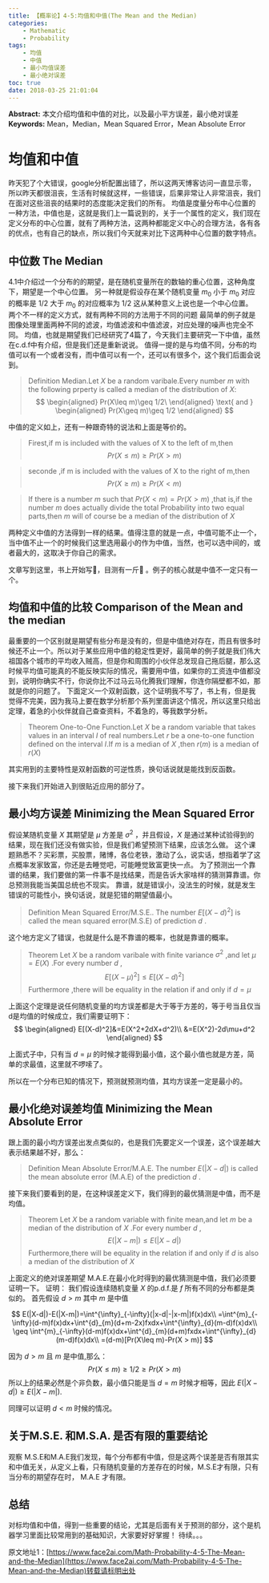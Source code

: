 ```yaml
---
title: 【概率论】4-5:均值和中值(The Mean and the Median)
categories:
    - Mathematic
    - Probability
tags:
    - 均值
    - 中值
    - 最小均值误差
    - 最小绝对误差
toc: true
date: 2018-03-25 21:01:04
---
```


**Abstract:** 本文介绍均值和中值的对比，以及最小平方误差，最小绝对误差
**Keywords:** Mean，Median，Mean Squared Error，Mean Absolute Error

<!--more-->
# 均值和中值
昨天犯了个大错误，google分析配置出错了，所以这两天博客访问一直显示零，所以昨天都很沮丧，生活有时候就这样，一些错误，后果非常让人非常沮丧，我们在面对这些沮丧的结果时的态度能决定我们的所有。
均值是度量分布中心位置的一种方法，中值也是，这就是我们上一篇说到的，关于一个属性的定义，我们现在定义分布的中心位置，就有了两种方法，这两种都能定义中心的合理方法，各有各的优点，也有自己的缺点，所以我们今天就来对比下这两种中心位置的数字特点。
## 中位数 The Median
4.1中介绍过一个分布的的期望，是在随机变量所在的数轴的重心位置，这种角度下，期望是一个中心位置。
另一种就是假设存在某个随机变量 $m_0$ 小于 $m_0$ 对应的概率是 $1/2$ 大于 $m_0$ 的对应概率为 $1/2$ 这从某种意义上说也是一个中心位置。
两个不一样的定义方式，就有两种不同的方法用于不同的问题
最简单的例子就是图像处理里面两种不同的滤波，均值滤波和中值滤波，对应处理的噪声也完全不同。
均值，也就是期望我们已经研究了4篇了，今天我们主要研究一下中值，虽然在c.d.f中有介绍，但是我们还是重新说说。
值得一提的是与均值不同，分布的均值可以有一个或者没有，而中值可以有一个，还可以有很多个，这个我们后面会说到。

>Definition Median.Let $X$ be a random varibale.Every number $m$ with the following prperty is called a median of the distribution of $X$:
$$
\begin{aligned}
Pr(X\leq m)\geq 1/2\
\end{aligned}
\text{ and  }
\begin{aligned}
Pr(X\geq m)\geq 1/2
\end{aligned}
$$

中值的定义如上，还有一种跟奇特的说法和上面是等价的。

> Firest,if m is included with the values of X to the left of m,then
$$
Pr(X\leq m)\geq Pr(X>m)
$$

>seconde ,if m is included with the values of X to the right of m,then
$$
Pr(X\geq m)\geq Pr(X<m)
$$

>If there is a number $m$ such that $Pr(X <  m)=Pr(X > m)$ ,that is,if the number $m$ does actually divide the total Probability into two equal parts,then $m$ will of course be a median of the distribution of $X$

两种定义中值的方法得到一样的结果。值得注意的就是一点，中值可能不止一个，当中值不止一个的时候我们这里选用最小的作为中值，当然，也可以选中间的，或者最大的，这取决于你自己的需求。

文章写到这里，书上开始写🌰，目测有一斤🌰 。例子的核心就是中值不一定只有一个。
## 均值和中值的比较 Comparison of the Mean and the median
最重要的一个区别就是期望有些分布是没有的，但是中值绝对存在，而且有很多时候还不止一个。所以对于某些应用中值的稳定性更好，最简单的例子就是我们伟大祖国各个城市的平均收入贼高，但是你和周围的小伙伴总发现自己拖后腿，那么这时候平均值可能真的不能反映实际的情况，需要用中值，如果你的工资连中值都没到，说明你确实不行，你说你比不过马云马化腾我们理解，你连你隔壁都不如，那就是你的问题了。
下面定义一个双射函数，这个证明我不写了，书上有，但是我觉得不完美，因为我马上要在数学分析那个系列里面讲这个情况，所以这里只给出定理，着急的小伙伴就自己查查资料，不着急的，等我数学分析。

>Theorem One-to-One Function.Let $X$ be a random variable that takes values in an interval $I$ of real numbers.Let $r$ be a one-to-one function defined on the interval $I$.If $m$ is a median of $X$ ,then $r(m)$ is a median of $r(X)$

其实用到的主要特性是双射函数的可逆性质，换句话说就是能找到反函数。

接下来我们开始进入到很贴近应用的部分了。
## 最小均方误差 Minimizing the Mean Squared Error
假设某随机变量 $X$ 其期望是 $\mu$ 方差是 $\sigma^2$ ，并且假设，$X$ 是通过某种试验得到的结果，现在我们还没有做实验，但是我们希望预测下结果，应该怎么做。
这个课题熟悉不？买彩票，买股票，赌博，各位老铁，激动了么，说实话，想指着学了这点概率发家致富，你还是去睡觉吧，可能睡觉致富更快一点。
为了预测出一个靠谱的结果，我们要做的第一件事不是找结果，而是告诉大家啥样的猜测算靠谱。你总预测我能当美国总统也不现实。
靠谱，就是错误小，没法生的时候，就是发生错误的可能性小，换句话说，就是犯错的期望值最小。

>Definition Mean Squared Error/M.S.E.. The number $E[(X-d)^2]$ is called the mean squared error(M.S.E) of prediction $d$ .

这个地方定义了错误，也就是什么是不靠谱的概率，也就是靠谱的概率。

>Theorem Let $X$ be a random varibale with finite variance $\sigma^2$ ,and let $\mu=E(X)$ .For every number $d$ ,
$$
E[(X-\mu)^2]\leq E[(X-d)^2]
$$
Furthermore ,there will be equality in the relation if and only if $d=\mu$

上面这个定理是说任何随机变量的均方误差都是大于等于方差的，等于号当且仅当d是均值的时候成立，我们需要证明下：
$$
\begin{aligned}
E[(X-d)^2]&=E(X^2+2dX+d^2)\\
&=E(X^2)-2d\mu+d^2
\end{aligned}
$$

上面式子中，只有当 $d=\mu$ 的时候才能得到最小值，这个最小值也就是方差，简单的求最值，这里就不啰嗦了。

所以在一个分布已知的情况下，预测就预测均值，其均方误差一定是最小的。

## 最小化绝对误差均值 Minimizing the Mean Absolute Error
跟上面的最小均方误差出发点类似的，也是我们先要定义一个误差，这个误差越大表示结果越不好，那么：

>Definition Mean Absolute Error/M.A.E. The number $E(|X-d|)$ is called the mean absolute error (M.A.E) of the prediction $d$ .

接下来我们要看到的是，在这种误差定义下，我们得到的最优猜测是中值，而不是均值。

>Theorem Let $X$ be a random variable with finite mean,and let $m$ be a median of the distribution of $X$ .For every number $d$ ,
$$
E(|X-m|)\leq E(|X-d|)
$$
Furthermore,there will be equality in the relation if and only if $d$ is also a median of the distribution of $X$


上面定义的绝对误差期望 M.A.E.在最小化时得到的最优猜测是中值，我们必须要证明一下。
证明：
我们假设连续随机变量 $X$ 的p.d.f.是 $f$ 所有不同的分布都是类似的。
首先假设 $d > m$ 其中 $m$ 是中值

$$
E(|X-d|)-E(|X-m|)=\int^{\infty}_{-\infty}(|x-d|-|x-m|)f(x)dx\\
=\int^{m}_{-\infty}(d-m)f(x)dx+\int^{d}_{m}(d+m-2x)fxdx+\int^{\infty}_{d}(m-d)f(x)dx\\
\geq \int^{m}_{-\infty}(d-m)f(x)dx+\int^{d}_{m}(d+m)fxdx+\int^{\infty}_{d}(m-d)f(x)dx\\
=(d-m)[Pr(X\leq m)-Pr(X > m)]
$$

因为 $d > m$  且 $m$ 是中值,那么：
$$
Pr(X\leq m)\geq 1/2 \geq Pr(X>m)
$$
所以上的结果必然是个非负数，最小值只能是当 $d=m$ 时候才相等，因此 $E(|X-d|)\geq E(|X-m|)$.

同理可以证明 $d < m$ 时候的情况。

## 关于M.S.E. 和M.S.A. 是否有限的重要结论
观察 M.S.E和M.A.E我们发现，每个分布都有中值，但是这两个误差是否有限其实和中值无关，从定义上看，只有随机变量的方差存在的时候，M.S.E才有限，只有当分布的期望存在时， M.A.E 才有限。

## 总结
对标均值和中值，得到一些重要的结论，尤其是后面有关于预测的部分，这个是机器学习里面比较常用到的基础知识，大家要好好掌握！
待续。。。





原文地址1：[https://www.face2ai.com/Math-Probability-4-5-The-Mean-and-the-Median](https://www.face2ai.com/Math-Probability-4-5-The-Mean-and-the-Median)转载请标明出处
